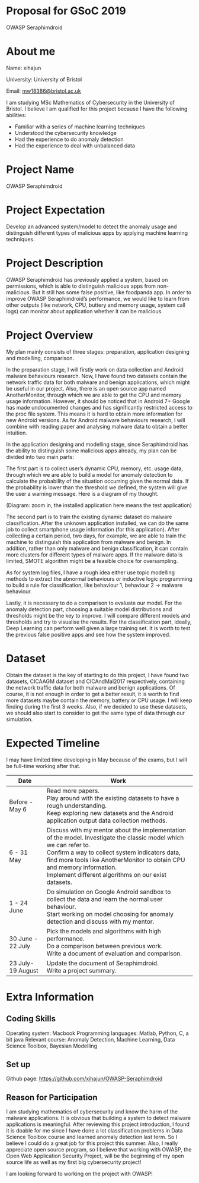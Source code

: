 # Proposal for GSoC 2019
OWASP Seraphimdroid


# About me
Name: xihajun

University: University of Bristol

Email: mw18386@bristol.ac.uk

I am studying MSc Mathematics of Cybersecurity in the University of Bristol. I believe I am qualified for this project because I have the following abilities:

* Familiar with a series of machine learning techniques
* Understood the cybersecurity knowledge
* Had the experience to do anomaly detection
* Had the experience to deal with unbalanced data

# Project Name
OWASP Seraphimdroid

# Project Expectation
Develop an advanced system/model to detect the anomaly usage and distinguish different types of malicious apps by applying machine learning techniques.

# Project Description
OWASP Seraphimdroid has previously applied a system, based on permissions, which is able to distinguish malicious apps from non-malicious. But it still has some false positive, like foodpanda app. In order to improve OWASP Seraphimdroid’s  performance, we would like to learn from other outputs (like network, CPU, buttery and memory usage, system call logs) can monitor about application whether it can be malicious.  

# Project Overview
My plan mainly consists of three stages: preparation, application designing and modelling, comparison.

In the preparation stage, I will firstly work on data collection and Android malware behaviours research. Now, I have found two datasets contain the network traffic data for both malware and benign applications, which might be useful in our project. Also, there is an open source app named AnotherMonitor, through which we are able to get the CPU and memory usage information. However, it should be noticed that in Android 7+ Google has made undocumented changes and has significantly restricted access to the proc file system. This means it is hard to obtain more information for new Android versions. As for Android malware behaviours research, I will combine with reading paper and analysing malware data to obtain a better intuition.

In the application designing and modelling stage, since Seraphimdroid has the ability to distinguish some malicious apps already, my plan can be divided into two main parts:

The first part is to collect user’s dynamic CPU, memory, etc. usage data, through which we are able to build a model for anomaly detection to calculate the probability of the situation occurring given the normal data. If the probability is lower than the threshold we defined, the system will give the user a warning message. Here is a diagram of my thought.

(Diagram: zoom in, the installed application here means the test application)

The second part is to train the existing dynamic dataset do malware classification. After the unknown application installed, we can do the same job to collect smartphone usage information (for this application). After collecting a certain period, two days, for example, we are able to train the machine to distinguish this application from malware and benign. In addition, rather than only malware and benign classification, it can contain more clusters for different types of malware apps. If the malware data is limited, SMOTE algorithm might be a feasible choice for oversampling.

As for system log files, I have a rough idea either use topic modelling methods to extract the abnormal behaviours or inductive logic programming to build a rule for classification, like behaviour 1, behaviour 2 -> malware behaviour.

Lastly, it is necessary to do a comparison to evaluate our model. For the anomaly detection part, choosing a suitable model distributions and thresholds might be the key to improve. I will compare different models and thresholds and try to visualise the results. For the classification part, ideally, Deep Learning can perform well given a large training set. It is worth to test the previous false positive apps and see how the system improved.


# Dataset
Obtain the dataset is the key of starting to do this project, I have found two datasets, CICAAGM dataset and CICAndMal2017 respectively, containing the network traffic data for both malware and benign applications. Of course, it is not enough in order to get a better result, it is worth to find more datasets maybe contain the memory, battery or CPU usage. I will keep finding during the first 3 weeks. Also, if we decided to use these datasets, we should also start to consider to get the same type of data through our simulation.


# Expected Timeline
I may have limited time developing in May because of the exams, but I will be full-time working after that.


|Date|Work|
|---|---|
|Before - May 6|Read more papers.<br>Play around with the existing datasets to have a rough understanding.<br>Keep exploring new datasets and the Android application output data collection methods.<br>|
|6 - 31 May|Discuss with my mentor about the implementation of the model. Investigate the classic model which we can refer to.<br>Confirm a way to collect system indicators data, find more tools like AnotherMonitor to obtain CPU and memory information.<br>Implement different algorithms on our exist datasets.|
|1 - 24 June|Do simulation on Google Android sandbox to collect the data and learn the normal user behaviour.<br>Start working on model choosing for anomaly detection and discuss with my mentor.
30 June - 22 July|Pick the models and algorithms with high performance.<br>Do a comparison between previous work.<br>Write a document of evaluation and comparison.
23 July- 19 August|Update the document of Seraphimdroid.<br>Write a project summary.

# Extra Information


## Coding Skills
Operating system: Macbook
Programming languages: Matlab, Python, C, a bit java
Relevant course: Anomaly Detection, Machine Learning, Data Science Toolbox, Bayesian Modelling


## Set up
Github page: https://github.com/xihajun/OWASP-Seraphimdroid



## Reason for Participation
I am studying mathematics of cybersecurity and know the harm of the malware applications. It is obvious that building a system to detect malware applications is meaningful. After reviewing this project introduction, I found it is doable for me since I have done a lot classification problems in Data Science Toolbox course and learned anomaly detection last term. So I believe I could do a great job for this project this summer. Also, I really appreciate open source program, so I believe that working with OWASP, the Open Web Application Security Project, will be the beginning of my open source life as well as my first big cybersecurity project!

I am looking forward to working on the project with OWASP!

